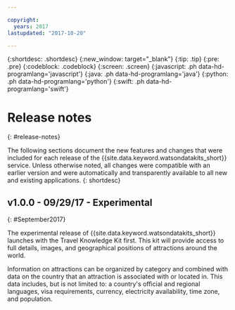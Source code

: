 ```yaml
---

copyright:
  years: 2017
lastupdated: "2017-10-20"

---
```


{:shortdesc: .shortdesc}
{:new_window: target="_blank"}
{:tip: .tip}
{:pre: .pre}
{:codeblock: .codeblock}
{:screen: .screen}
{:javascript: .ph data-hd-programlang='javascript'}
{:java: .ph data-hd-programlang='java'}
{:python: .ph data-hd-programlang='python'}
{:swift: .ph data-hd-programlang='swift'}


# Release notes
{: #release-notes}

The following sections document the new features and changes that were included for each release of the {{site.data.keyword.watsondatakits_short}} service. Unless otherwise noted, all changes were compatible with an earlier version and were automatically and transparently available to all new and existing applications.
{: shortdesc}

## v1.0.0 - 09/29/17 - Experimental
{: #September2017}

The experimental release of {{site.data.keyword.watsondatakits_short}} launches with the Travel Knowledge Kit first. This kit will provide access to full details, images, and geographical positions of attractions around the world. 

Information on attractions can be organized by category and combined with data on the country that an attraction is associated with or located in. This data includes, but is not limited to: a country's official and regional languages, visa requirements, currency, electricity availability, time zone, and population.






